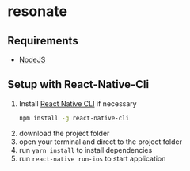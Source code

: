 # resonate

## Requirements

- [NodeJS](https://nodejs.org/en/download/)

## Setup with React-Native-Cli

1. Install [React Native CLI](https://facebook.github.io/react-native/docs/getting-started.html#the-react-native-cli) if necessary
    ```bash
    npm install -g react-native-cli
    ```
1. download the project folder
1. open your terminal and direct to the project folder
1. run `yarn install` to install dependencies
1. run `react-native run-ios` to start application

